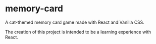 # memory-card

A cat-themed memory card game made with React and Vanilla CSS.

The creation of this project is intended to be a learning experience with React.
